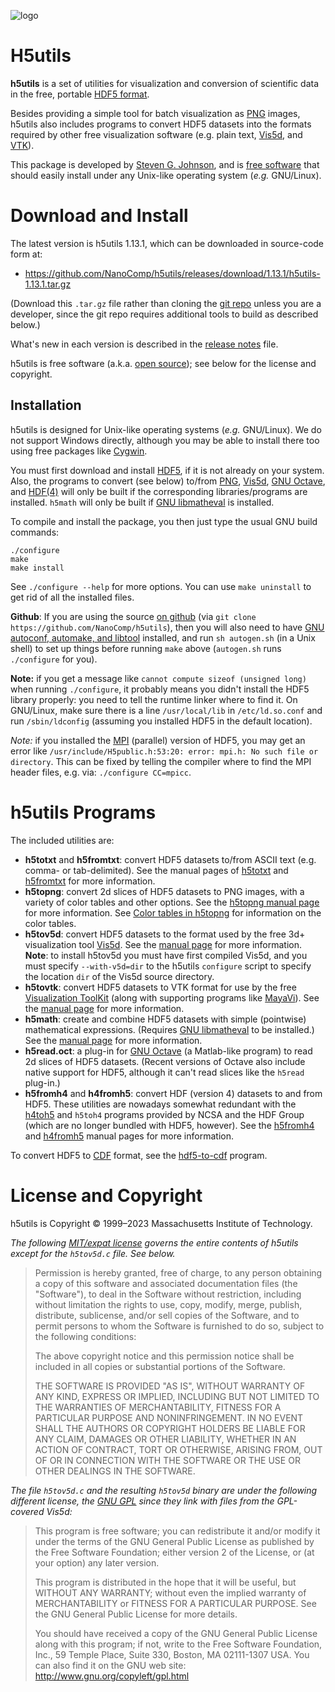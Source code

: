 ![logo](doc/images/H5utils-logo.png)

# H5utils

**h5utils** is a set of utilities for visualization and conversion of scientific data in the free, portable [HDF5 format](http://www.hdfgroup.org/HDF5/).

Besides providing a simple tool for batch visualization as [PNG](https://en.wikipedia.org/wiki/Portable_Network_Graphics) images, h5utils also includes programs to convert HDF5 datasets into the formats required by other free visualization software (e.g. plain text, [Vis5d](http://www.ssec.wisc.edu/~billh/vis5d.html), and [VTK](http://public.kitware.com/VTK/)).

This package is developed by [Steven G. Johnson](http://math.mit.edu/~stevenj/), and is [free software](http://www.gnu.org/philosophy/free-sw.html) that should easily install under any Unix-like operating system (*e.g.* GNU/Linux).

# Download and Install

The latest version is h5utils 1.13.1, which can be downloaded in source-code form at:

* https://github.com/NanoComp/h5utils/releases/download/1.13.1/h5utils-1.13.1.tar.gz

(Download this `.tar.gz` file rather than cloning the [git repo](https://github.com/NanoComp/h5utils)
unless you are a developer, since the git repo requires additional tools to build as described below.)

What's new in each version is described in the [release notes](NEWS.md) file.

h5utils is free software (a.k.a. [open source](http://www.opensource.org/)); see below for the license and copyright.

## Installation

h5utils is designed for Unix-like operating systems (*e.g.* GNU/Linux). We do not support Windows directly, although you may be able to install there too using free packages like [Cygwin](http://cygwin.com/).

You must first download and install [HDF5](http://www.hdfgroup.org/HDF5/), if it is not already on your system. Also, the programs to convert (see below) to/from [PNG](http://www.libpng.org/pub/png/), [Vis5d](http://www.ssec.wisc.edu/~billh/vis5d.html), [GNU Octave](http://www.octave.org/), and [HDF(4)](http://www.hdfgroup.org/products/hdf4/) will only be built if the corresponding libraries/programs are installed. `h5math` will only be built if [GNU libmatheval](http://www.gnu.org/software/libmatheval/) is installed.

To compile and install the package, you then just type the usual GNU build commands:
```
./configure
make
make install
```
See `./configure --help` for more options. You can use `make uninstall` to get rid of all the installed files.

**Github**: If you are using the source [on github](https://github.com/NanoComp/h5utils) (via `git clone https://github.com/NanoComp/h5utils`), then you will also need to have [GNU autoconf, automake, and libtool](https://en.wikipedia.org/wiki/GNU_Build_System) installed, and run `sh autogen.sh` (in a Unix shell) to set up things before running `make` above (`autogen.sh` runs `./configure` for you).

**Note:** if you get a message like `cannot compute sizeof (unsigned long)` when running `./configure`, it probably means you didn't install the HDF5 library properly: you need to tell the runtime linker where to find it. On GNU/Linux, make sure there is a line `/usr/local/lib` in `/etc/ld.so.conf` and run `/sbin/ldconfig` (assuming you installed HDF5 in the default location).

*Note:* if you installed the [MPI](https://en.wikipedia.org/wiki/Message_Passing_Interface) (parallel) version of HDF5, you may get an error like `/usr/include/H5public.h:53:20: error: mpi.h: No such file or directory`.  This can be fixed by telling the compiler where to find the MPI header files, e.g. via: `./configure CC=mpicc`.

# h5utils Programs

The included utilities are:

* **h5totxt** and **h5fromtxt**: convert HDF5 datasets to/from ASCII text (e.g. comma- or tab-delimited). See the manual pages of [h5totxt](doc/h5totxt-man.md) and [h5fromtxt](doc/h5fromtxt-man.md) for more information.
* **h5topng**: convert 2d slices of HDF5 datasets to PNG images, with a variety of color tables and other options. See the [h5topng manual page](doc/h5topng-man.md) for more information.   See [Color tables in h5topng](doc/h5topng-colors.md) for information on the color tables.
* **h5tov5d**: convert HDF5 datasets to the format used by the free 3d+ visualization tool [Vis5d](http://www.ssec.wisc.edu/~billh/vis5d.html). See the [manual page](doc/h5tov5d-man.md) for more information.  **Note**: to install h5tov5d you must have first compiled Vis5d, and you must specify `--with-v5d=dir` to the h5utils `configure` script to specify the location `dir` of the Vis5d source directory.
* **h5tovtk**: convert HDF5 datasets to VTK format for use by the free [Visualization ToolKit](http://public.kitware.com/VTK/) (along with supporting programs like [MayaVi](http://mayavi.sourceforge.net/)). See the [manual page](doc/h5tovtk-man.md) for more information.
* **h5math**: create and combine HDF5 datasets with simple (pointwise) mathematical expressions. (Requires [GNU libmatheval](http://www.gnu.org/software/libmatheval/) to be installed.) See the [manual page](doc/h5math-man.md) for more information.
* **h5read.oct**: a plug-in for [GNU Octave](http://www.octave.org/) (a Matlab-like program) to read 2d slices of HDF5 datasets. (Recent versions of Octave also include native support for HDF5, although it can't read slices like the `h5read` plug-in.)
* **h5fromh4** and **h4fromh5**: convert HDF (version 4) datasets to and from HDF5. These utilities are nowadays somewhat redundant with the [h4toh5](http://hdfgroup.com/h4toh5/) and `h5toh4` programs provided by NCSA and the HDF Group (which are no longer bundled with HDF5, however). See the [h5fromh4](doc/h5fromh4-man.md) and [h4fromh5](doc/h4fromh5-man.md) manual pages for more information.

To convert HDF5 to [CDF](http://nssdc.gsfc.nasa.gov/cdf/cdf_home.html) format, see the [hdf5-to-cdf](http://nssdc.gsfc.nasa.gov/cdf/html/FAQ.html#hdf5tocdf) program.

# License and Copyright

h5utils is Copyright © 1999–2023 Massachusetts Institute of Technology.

*The following [MIT/expat license](https://opensource.org/licenses/MIT) governs the entire contents of h5utils except for the `h5tov5d.c` file. See below.*

> Permission is hereby granted, free of charge, to any person obtaining a copy of this software and associated documentation files (the "Software"), to deal in the Software without restriction, including without limitation the rights to use, copy, modify, merge, publish, distribute, sublicense, and/or sell copies of the Software, and to permit persons to whom the Software is furnished to do so, subject to the following conditions:
>
>The above copyright notice and this permission notice shall be included in all copies or substantial portions of the Software.
>
>THE SOFTWARE IS PROVIDED "AS IS", WITHOUT WARRANTY OF ANY KIND, EXPRESS OR IMPLIED, INCLUDING BUT NOT LIMITED TO THE WARRANTIES OF MERCHANTABILITY, FITNESS FOR A PARTICULAR PURPOSE AND NONINFRINGEMENT. IN NO EVENT SHALL THE AUTHORS OR COPYRIGHT HOLDERS BE LIABLE FOR ANY CLAIM, DAMAGES OR OTHER LIABILITY, WHETHER IN AN ACTION OF CONTRACT, TORT OR OTHERWISE, ARISING FROM, OUT OF OR IN CONNECTION WITH THE SOFTWARE OR THE USE OR OTHER DEALINGS IN THE SOFTWARE.

*The file `h5tov5d.c` and the resulting `h5tov5d` binary are under the following different license, the [GNU GPL](http://www.gnu.org/copyleft/gpl.html) since they link with files from the GPL-covered Vis5d:*

>This program is free software; you can redistribute it and/or modify it under the terms of the GNU General Public License as published by the Free Software Foundation; either version 2 of the License, or (at your option) any later version.
>
>This program is distributed in the hope that it will be useful, but WITHOUT ANY WARRANTY; without even the implied warranty of MERCHANTABILITY or FITNESS FOR A PARTICULAR PURPOSE. See the GNU General Public License for more details.
>
>You should have received a copy of the GNU General Public License along with this program; if not, write to the Free Software Foundation, Inc., 59 Temple Place, Suite 330, Boston, MA 02111-1307 USA. You can also find it on the GNU web site: http://www.gnu.org/copyleft/gpl.html

